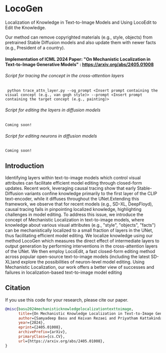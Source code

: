 # LocoGen
Localization of Knowledge in Text-to-Image Models and Using LocoEdit to Edit the Knowledge. 

Our method can remove copyrighted materials (e.g., style, objects) from pretrained Stable Diffusion models and also update them with newer facts (e.g., President of a country). 

#### Implementation of ICML 2024 Paper: "On Mechanistic Localization in Text-to-Image Generative Models" : https://arxiv.org/abs/2405.01008

###### Script for tracing the concept in the cross-attention layers 
``` python trace_attn_layer.py --og_prompt <Insert prompt containing the visual concept (e.g., van gogh style)> --prompt <Insert prompt containing the target concept (e.g., painting)>```


###### Script for editing the layers in diffusion models 
``` Coming soon! ```


###### Script for editing neurons in diffusion models
``` Coming soon! ```



## Introduction

Identifying layers within text-to-image models which control visual attributes can facilitate efficient model editing through closed-form updates. Recent work, leveraging causal tracing show that early Stable-Diffusion variants confine knowledge primarily to the first layer of the CLIP text-encoder, while it diffuses throughout the UNet.Extending this framework, we observe that for recent models (e.g., SD-XL, DeepFloyd), causal tracing fails in pinpointing localized knowledge, highlighting challenges in model editing. To address this issue, we introduce the concept of Mechanistic Localization in text-to-image models, where knowledge about various visual attributes (e.g., "style", "objects", "facts") can be mechanistically localized to a small fraction of layers in the UNet, thus facilitating efficient model editing. We localize knowledge using our method LocoGen which measures the direct effect of intermediate layers to output generation by performing interventions in the cross-attention layers of the UNet. We then employ LocoEdit, a fast closed-form editing method across popular open-source text-to-image models (including the latest SD-XL)and explore the possibilities of neuron-level model editing. Using Mechanistic Localization, our work offers a better view of successes and failures in localization-based text-to-image model editing


## Citation
If you use this code for your research, please cite our paper.

```bibtex
@misc{basu2024mechanisticknowledgelocalizationtexttoimage,
      title={On Mechanistic Knowledge Localization in Text-to-Image Generative Models}, 
      author={Samyadeep Basu and Keivan Rezaei and Priyatham Kattakinda and Ryan Rossi and Cherry Zhao and Vlad Morariu and Varun Manjunatha and Soheil Feizi},
      year={2024},
      eprint={2405.01008},
      archivePrefix={arXiv},
      primaryClass={cs.CV},
      url={https://arxiv.org/abs/2405.01008},
}

```
